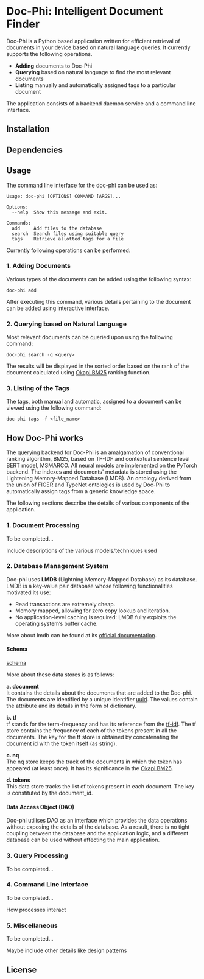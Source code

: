 # Doc-Phi: Intelligent Document Finder

Doc-Phi is a Python based application written for efficient retrieval of documents in your device based on natural language queries. It currently supports the following operations.

- **Adding** documents to Doc-Phi
- **Querying** based on natural language to find the most relevant documents
- **Listing** manually and automatically assigned tags to a particular document

The application consists of a backend daemon service and a command line interface.


## Installation

## Dependencies


## Usage
The command line interface for the doc-phi can be used as:

```
Usage: doc-phi [OPTIONS] COMMAND [ARGS]...

Options:
  --help  Show this message and exit.

Commands:
  add     Add files to the database
  search  Search files using suitable query
  tags    Retrieve allotted tags for a file
```

Currently following operations can be performed:

### 1. Adding Documents
Various types of the documents can be added using the following syntax:

```
doc-phi add
```

After executing this command, various details pertaining to the document can be added using interactive interface.

### 2. Querying based on Natural Language
Most relevant documents can be queried upon using the following command:

```
doc-phi search -q <query>
```

The results will be displayed in the sorted order based on the rank of the document calculated using [Okapi BM25](https://en.m.wikipedia.org/wiki/Okapi_BM25) ranking function.

### 3. Listing of the Tags
The tags, both manual and automatic, assigned to a document can be viewed using the following command:

```
doc-phi tags -f <file_name>
```
## How Doc-Phi works

The querying backend for Doc-Phi is an amalgamation of conventional ranking algorithm, BM25, based on TF-IDF and contextual sentence level BERT model, MSMARCO. All neural models are implemented on the PyTorch backend. The indexes and documents' metadata is stored using the Lightening Memory-Mapped Database (LMDB). An ontology derived from the union of FIGER and TypeNet ontologies is used by Doc-Phi to automatically assign tags from a generic knowledge space.

The following sections describe the details of various components of the application.

### 1. Document Processing

To be completed...

Include descriptions of the various models/techniques used

### 2. Database Management System
Doc-phi uses **LMDB** (Lightning Memory-Mapped Database) as its database. LMDB is a key-value pair database whose following functionalities motivated its use:

* Read transactions are extremely cheap.  
* Memory mapped, allowing for zero copy lookup and iteration.  
* No application-level caching is required: LMDB fully exploits the operating system’s buffer cache.

More about lmdb can be found at its [official documentation](https://lmdb.readthedocs.io/en/release/#).

#### Schema
[schema](docs/img/uml.jpg)

More about these data stores is as follows:

**a. document**  
It contains the details about the documents that are added to the Doc-phi. The documents are identified by a unique identifier [uuid](https://docs.python.org/3/library/uuid.html). The values contain the attribute and its details in the form of dictionary.

**b. tf**  
tf stands for the term-frequency and has its reference from the [tf-idf](https://en.wikipedia.org/wiki/Tf%E2%80%93idf#Term_frequency_2). The tf store contains the frequency of each of the tokens present in all the documents. The key for the tf store is obtained by concatenating the document id with the token itself (as string).

**c. nq**  
The nq store keeps the track of the documents in which the token has appeared (at least once). It has its significance in the [Okapi BM25](https://en.m.wikipedia.org/wiki/Okapi_BM25).  

**d. tokens**  
This data store tracks the list of tokens present in each document. The key is constituted by the document_id. 

#### Data Access Object (DAO)
Doc-phi utilises DAO as an interface which provides the data operations without exposing the details of the database. As a result, there is no tight coupling between the database and the application logic, and a different database can be used without affecting the main application. 


### 3. Query Processing

To be completed...

### 4. Command Line Interface

To be completed...

How processes interact

### 5. Miscellaneous

To be completed...

Maybe include other details like design patterns

## License
